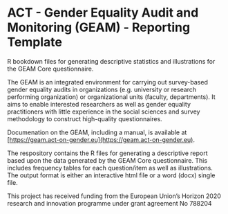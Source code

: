 # ACT - Gender Equality Audit and Monitoring (GEAM) - Reporting Template

R bookdown files for generating descriptive statistics and illustrations for the GEAM Core questionnaire. 

The GEAM is an integrated environment for carrying out survey-based gender equality audits in organizations (e.g. university or research performing organization) or organizational units (faculty, departments). It aims to enable interested researchers as well as gender equality practitioners with little experience in the social sciences and survey methodology to construct high-quality questionnaires. 

Documenation on the GEAM, including a manual, is available at [https://geam.act-on-gender.eu](https://geam.act-on-gender.eu). 

The respository contains the R files for generating a descriptive report based upon the data generated by the GEAM Core questionnaire. This includes frequency tables for each question/item as well as illustrations. The output format is either an interactive html file or a word (docx) single file. 

This project has received funding from the European Union’s Horizon 2020 research and innovation programme under grant agreement No 788204
